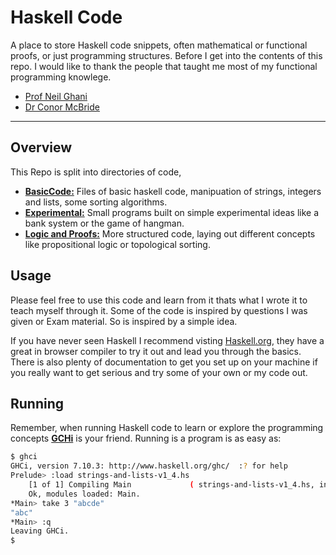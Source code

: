 Haskell Code
============
A place to store Haskell code snippets, often mathematical or functional proofs, or just programming structures. Before I get into the contents of this repo. I would like to thank the people that taught me most of my functional programming knowlege.

- [Prof Neil Ghani](https://personal.cis.strath.ac.uk/neil.ghani/)
- [Dr Conor McBride](https://personal.cis.strath.ac.uk/conor.mcbride/)

---

## Overview
This Repo is split into directories of code,
- **[BasicCode:](BasicCode/)** Files of basic haskell code, manipuation of strings, integers and lists, some sorting algorithms.
- **[Experimental:](Experimental/)** Small programs built on simple experimental ideas like a bank system or the game of hangman.
- **[Logic and Proofs:](Logic-and-Proofs/)** More structured code, laying out different concepts like propositional logic or topological sorting.

## Usage
Please feel free to use this code and learn from it thats what I wrote it to teach myself through it. Some of the code is inspired by questions I was given or Exam material. So is inspired by a simple idea.

If you have never seen Haskell I recommend visting [Haskell.org](https://www.haskell.org/), they have a great in browser compiler to try it out and lead you through the basics. There is also plenty of documentation to get you set up on your machine if you really want to get serious and try some of your own or my code out.

## Running
Remember, when running Haskell code to learn or explore the programming concepts **[GCHi](https://downloads.haskell.org/~ghc/latest/docs/html/users_guide/ghci.html)** is your friend. Running is a program is as easy as:

```bash
$ ghci
GHCi, version 7.10.3: http://www.haskell.org/ghc/  :? for help
Prelude> :load strings-and-lists-v1_4.hs 
	[1 of 1] Compiling Main             ( strings-and-lists-v1_4.hs, interpreted )
	Ok, modules loaded: Main.
*Main> take 3 "abcde"
"abc"
*Main> :q
Leaving GHCi.
$
```